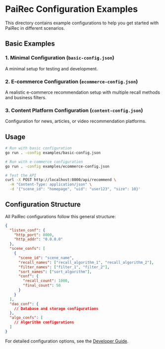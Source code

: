 # PaiRec Configuration Examples

This directory contains example configurations to help you get started with PaiRec in different scenarios.

## Basic Examples

### 1. Minimal Configuration (`basic-config.json`)
A minimal setup for testing and development.

### 2. E-commerce Configuration (`ecommerce-config.json`) 
A realistic e-commerce recommendation setup with multiple recall methods and business filters.

### 3. Content Platform Configuration (`content-config.json`)
Configuration for news, articles, or video recommendation platforms.

## Usage

```bash
# Run with basic configuration
go run . -config examples/basic-config.json

# Run with e-commerce configuration  
go run . -config examples/ecommerce-config.json

# Test the API
curl -X POST http://localhost:8000/api/recommend \
  -H "Content-Type: application/json" \
  -d '{"scene_id": "homepage", "uid": "user123", "size": 10}'
```

## Configuration Structure

All PaiRec configurations follow this general structure:

```json
{
  "listen_conf": {
    "http_port": 8000,
    "http_addr": "0.0.0.0"
  },
  "scene_confs": [
    {
      "scene_id": "scene_name",
      "recall_names": ["recall_algorithm_1", "recall_algorithm_2"],
      "filter_names": ["filter_1", "filter_2"],
      "sort_names": ["sort_algorithm"],
      "conf": {
        "recall_count": 1000,
        "final_count": 50
      }
    }
  ],
  "dao_conf": {
    // Database and storage configurations
  },
  "algo_confs": [
    // Algorithm configurations
  ]
}
```

For detailed configuration options, see the [Developer Guide](../DEVELOPER_GUIDE.md).